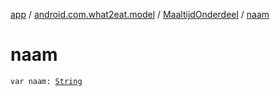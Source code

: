 [app](../../index.md) / [android.com.what2eat.model](../index.md) / [MaaltijdOnderdeel](index.md) / [naam](./naam.md)

# naam

`var naam: `[`String`](https://kotlinlang.org/api/latest/jvm/stdlib/kotlin/-string/index.html)